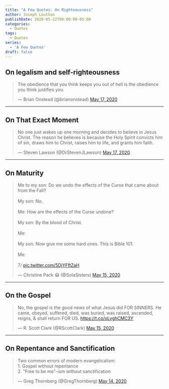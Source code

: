 ```yaml
---
title: "A Few Quotes: On Righteousness"
author: Joseph Louthan
publishDate: 2020-05-22T00:00:00-05:00
categories:
  - Quotes
tags:
  - Quotes
series:
  - 'A Few Quotes'
draft: false
---
```


## On legalism and self-righteousness

<blockquote class="twitter-tweet"><p lang="en" dir="ltr">The obedience that you think keeps you out of hell is the obedience you think justifies you.</p>&mdash; Brian Onstead (@brianonstead) <a href="https://twitter.com/brianonstead/status/1261860777176129537?ref_src=twsrc%5Etfw">May 17, 2020</a></blockquote> <script async src="https://platform.twitter.com/widgets.js" charset="utf-8"></script>

------

## On That Exact Moment

<blockquote class="twitter-tweet"><p lang="en" dir="ltr">No one just wakes up one morning and decides to believe in Jesus Christ. The reason he believes is because the Holy Spirit convicts him of sin, draws him to Christ, raises him to life, and grants him faith.</p>&mdash; Steven Lawson (@DrStevenJLawson) <a href="https://twitter.com/DrStevenJLawson/status/1261810321389432833?ref_src=twsrc%5Etfw">May 17, 2020</a></blockquote> <script async src="https://platform.twitter.com/widgets.js" charset="utf-8"></script>

------

## On Maturity

<blockquote class="twitter-tweet"><p lang="en" dir="ltr">Me to my son: Do we undo the effects of the Curse that came about from the Fall?<br><br>My son: No.<br><br>Me: How are the effects of the Curse undone?<br><br>My son: By the blood of Christ.<br><br>Me:<br><br>My son: Now give me some hard ones. This is Bible 101.<br><br>Me:<br><br>7/ <a href="https://t.co/5DjYFftZaH">pic.twitter.com/5DjYFftZaH</a></p>&mdash; Christine Pack 😷 (@SolaSisters) <a href="https://twitter.com/SolaSisters/status/1261392086370258946?ref_src=twsrc%5Etfw">May 15, 2020</a></blockquote> <script async src="https://platform.twitter.com/widgets.js" charset="utf-8"></script>

------

## On the Gospel

<blockquote class="twitter-tweet"><p lang="en" dir="ltr">No, the gospel is the good news of what Jesus did FOR SINNERS. He came, obeyed, suffered, died, was buried, was raised, ascended, reigns, &amp; shall return FOR US. <a href="https://t.co/oLvghCMC3Y">https://t.co/oLvghCMC3Y</a></p>&mdash; R. Scott Clark (@RScottClark) <a href="https://twitter.com/RScottClark/status/1261305345030291456?ref_src=twsrc%5Etfw">May 15, 2020</a></blockquote> <script async src="https://platform.twitter.com/widgets.js" charset="utf-8"></script>

------

## On Repentance and Sanctification

<blockquote class="twitter-tweet"><p lang="en" dir="ltr">Two common errors of modern evangelicalism:<br>1. Gospel without repentance<br>2. &quot;Free to be me&quot;-ism without sanctification</p>&mdash; Greg Thornberg (@GregThornberg) <a href="https://twitter.com/GregThornberg/status/1261050992264536064?ref_src=twsrc%5Etfw">May 14, 2020</a></blockquote> <script async src="https://platform.twitter.com/widgets.js" charset="utf-8"></script>
